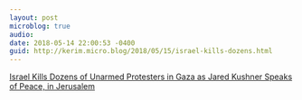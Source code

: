 ```yaml
---
layout: post
microblog: true
audio: 
date: 2018-05-14 22:00:53 -0400
guid: http://kerim.micro.blog/2018/05/15/israel-kills-dozens.html
---
```

[Israel Kills Dozens of Unarmed Protesters in Gaza as Jared Kushner Speaks of Peace, in Jerusalem](https://www.newyorker.com/news/our-columnists/israel-kills-dozens-of-unarmed-protestors-in-gaza-as-jared-kushner-speaks-of-peace-in-jerusalem?mbid=social_facebook)
